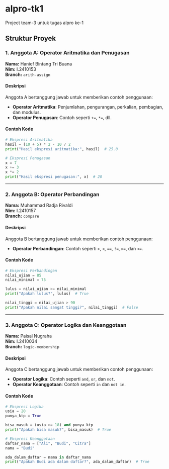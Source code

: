 # alpro-tk1
Project team-3 untuk tugas alpro ke-1

## Struktur Proyek

### 1. **Anggota A: Operator Aritmatika dan Penugasan**
**Nama:** Hanief Bintang Tri Buana </br>
**Nim:** I.2410153 </br>
**Branch:** `arith-assign` </br>

#### Deskripsi
Anggota A bertanggung jawab untuk memberikan contoh penggunaan:
- **Operator Aritmatika**: Penjumlahan, pengurangan, perkalian, pembagian, dan modulus.
- **Operator Penugasan**: Contoh seperti `+=`, `*=`, dll.

#### Contoh Kode
```python
# Ekspresi Aritmatika
hasil = (10 + 5) * 2 - 10 / 2
print("Hasil ekspresi aritmatika:", hasil)  # 25.0

# Ekspresi Penugasan
x = 7
x += 3
x *= 2
print("Hasil ekspresi penugasan:", x)  # 20
```

---

### 2. **Anggota B: Operator Perbandingan**
**Nama:** Muhammad Radja Rivaldi </br>
**Nim:** I.2410157 </br>
**Branch:** `compare` </br>

#### Deskripsi
Anggota B bertanggung jawab untuk memberikan contoh penggunaan:
- **Operator Perbandingan**: Contoh seperti `>`, `<`, `==`, `!=`, `>=`, dan `<=`.

#### Contoh Kode
```python
# Ekspresi Perbandingan
nilai_ujian = 85
nilai_minimal = 75

lulus = nilai_ujian >= nilai_minimal
print("Apakah lulus?", lulus)  # True

nilai_tinggi = nilai_ujian > 90
print("Apakah nilai sangat tinggi?", nilai_tinggi)  # False
```

---

### 3. **Anggota C: Operator Logika dan Keanggotaan**
**Nama:** Paisal Nugraha </br>
**Nim:** I.2410034  </br>
**Branch:** `logic-membership` </br>

#### Deskripsi
Anggota C bertanggung jawab untuk memberikan contoh penggunaan:
- **Operator Logika**: Contoh seperti `and`, `or`, dan `not`.
- **Operator Keanggotaan**: Contoh seperti `in` dan `not in`.

#### Contoh Kode
```python
# Ekspresi Logika
usia = 20
punya_ktp = True

bisa_masuk = (usia >= 18) and punya_ktp
print("Apakah bisa masuk?", bisa_masuk)  # True

# Ekspresi Keanggotaan
daftar_nama = ["Ali", "Budi", "Citra"]
nama = "Budi"

ada_dalam_daftar = nama in daftar_nama
print("Apakah Budi ada dalam daftar?", ada_dalam_daftar)  # True
```
